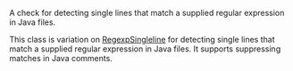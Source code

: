A check for detecting single lines that match a supplied regular
expression in Java files.

This class is variation on
[RegexpSingleline](https://checkstyle.org/config_regexp.html#RegexpSingleline)
for detecting single lines that match a supplied regular expression in
Java files. It supports suppressing matches in Java comments.